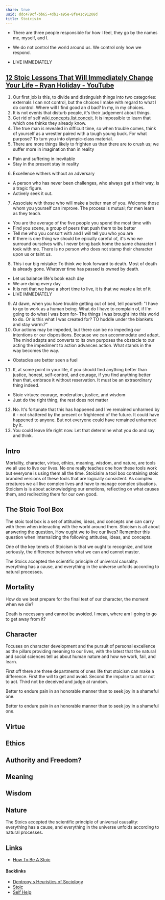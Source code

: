 ```yaml
---
share: true
uuid: ddc479cf-bb65-4db1-a95e-8fe41c91208d
title: Stoicisim
---
```

* There are three people responsible for how I feel, they go by the names me, myself, and I.
* We do not control the world around us. We control only how we respond.

* LIVE IMMEDIATELY

## [12 Stoic Lessons That Will Immediately Change Your Life – Ryan Holiday - YouTube](https://www.youtube.com/watch?v=0oVsLkPqXWo)

1. Our first job is this, to divide and distinguish things into two categories: externals I can not control, but the choices I make with regard to what I do control. Where will I find good an d bad? In my, in my choices.
2. It is not events that disturb people, it's their judgement about things.
3. Get rid of self [wiki.concepts.list.conceit](/dentropydaemon-wiki/Wiki/Concepts/List/conceit). It is impossible to learn that which one thinks they already know.
4. The true man is revealed in difficult time, so when trouble comes, think of yourself as a wrestler paired with a tough young buck. For what purpose? To turn you into olympic-class material.
5. There are more things likely to frighten us than there are to crush us; we suffer more in imagination than in reality
  * Pain and suffering in inevitable
  * Stay in the present stay in reality
6. Excellence withers without an adversary
  * A person who has never been challenges, who always get's their way, is a tragic figure.
  * Actively seek it out.
7. Associate with those who will make a better man of you. Welcome those whom you yourself can improve. The process is mutual; for men learn as they teach.
  * You are the average of the five people you spend the most time with
  * Find you scene, a group of peers that push them to be better
  * Tell me who you consort with and I will tell you who you are
  * If there is one thing we should be epically careful of, it's who we surround ourselves with. I never bring back home the same character I took with me. There is no person who does not stamp their character upon us or taint us.
8. This i our big mistake: To think we look forward to death. Most of death is already gone. Whatever time has passed is owned by death.
  * Let us balance life's book each day
  * We are dying every day
  * It is not that we have a short time to live, it is that we waste a lot of it
  * LIVE IMMEDIATELY
9. At dawn, when you have trouble getting out of bed, tell yourself: "I have to go to work as a human being. What do I have to complain of, if I'm going to do what I was born for- The things I was brought into this world to do. Or is this what I was created for? TO huddle under the blankets and stay warm.?"
10. Our actions may be impeded, but there can be no impeding our intentions or our dispositions. Because we can accommodate and adapt. The mind adapts and converts to its own purposes the obstacle to our acting the impediment to action advances action. What stands in the way becomes the way.
  * Obstacles are better seen a fuel
11. If, at some point in your life, if you should find anything better than justice, honest, self-control, and courage, if you find anything better than that, embrace it without reservation. It must be an extraordinary thing indeed.
  * Stoic virtues: courage, moderation, justice, and wisdom
  * Just do the right thing, the rest does not matter
12. No. It's fortunate that this has happened and I've remained unharmed by it - not shattered by the present or frightened of the future. It could have happened to anyone. But not everyone could have remained unharmed by it.
13. You could leave life right now. Let that determine what you do and say and think.

## Intro

Mortality, character, virtue, ethics, meaning, wisdom, and nature, are tools we all use to live our lives. No one really teaches one how these tools work but everyone is using them all the time. Stoicisim a tool box containing stoic branded versions of these tools that are logically consistent. As complex creatures we all live complex lives and have to manage complex situations. Stoicism is is about acknowledging our emotions, reflecting on what causes them, and redirecting them for our own good.

## The Stoic Tool Box

The stoic tool box is a set of attitudes, ideas, and concepts one can carry with them when interacting with the world around them. Stoicism is all about answering the question, How ought we to live our lives? Remember this question when internalizing the following attitudes, ideas, and concepts.

One of the key tenets of Stoicism is that we ought to recognize, and take seriously, the difference between what we can and cannot master.

The Stoics accepted the scientific principle of universal causality: everything has a cause, and everything in the universe unfolds according to natural processes.

## Mortality

How do we best prepare for the final test of our character, the moment when we die?

Death is necessary and cannot be avoided. I mean, where am I going to go to get away from it?

## Character

Focuses on character development and the pursuit of personal excellence as the pillars providing meaning to our lives, with the latest that the natural and social sciences tell us about human nature and how we work, fail, and learn.

First off there are three departments of ones life that stoicism can make a difference. First the will to get and avoid. Second the impulse to act or not to act. Third not be deceived and judge at random.

Better to endure pain in an honorable manner than to seek joy in a shameful one.

Better to endure pain in an honorable manner than to seek joy in a shameful one.

## Virtue

## Ethics

## Authority and Freedom?

## Meaning

## Wisdom

## Nature

The Stoics accepted the scientific principle of universal causality: everything has a cause, and everything in the universe unfolds according to natural processes.

## Links

* [How To Be A Stoic](/8c42c1d5-bf14-4777-91a8-ea0bc100b284)

#### Backlinks

* [Dentropy s Heuristics of Sociology](/2831accf-38a0-4cd6-a2bc-a0a6a0f5de0f)
* [Stoic](/ea8e7ea2-9596-4968-8848-561554809e11)
* [Self Help](/8243fdf6-4c07-43d8-90d9-c45a38a8bf6a)